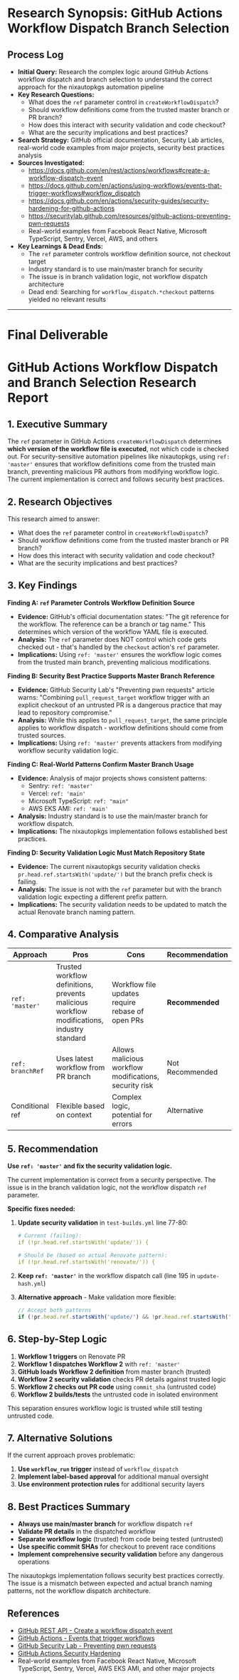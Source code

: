 # Research Synopsis: GitHub Actions Workflow Dispatch Branch Selection

## Process Log

- **Initial Query:** Research the complex logic around GitHub Actions workflow dispatch and branch selection to understand the correct approach for the nixautopkgs automation pipeline
- **Key Research Questions:**
  - What does the `ref` parameter control in `createWorkflowDispatch`?
  - Should workflow definitions come from the trusted master branch or PR branch?
  - How does this interact with security validation and code checkout?
  - What are the security implications and best practices?
- **Search Strategy:** GitHub official documentation, Security Lab articles, real-world code examples from major projects, security best practices analysis
- **Sources Investigated:**
  - https://docs.github.com/en/rest/actions/workflows#create-a-workflow-dispatch-event
  - https://docs.github.com/en/actions/using-workflows/events-that-trigger-workflows#workflow_dispatch
  - https://docs.github.com/en/actions/security-guides/security-hardening-for-github-actions
  - https://securitylab.github.com/resources/github-actions-preventing-pwn-requests
  - Real-world examples from Facebook React Native, Microsoft TypeScript, Sentry, Vercel, AWS, and others
- **Key Learnings & Dead Ends:**
  - The `ref` parameter controls workflow definition source, not checkout target
  - Industry standard is to use main/master branch for security
  - The issue is in branch validation logic, not workflow dispatch architecture
  - Dead end: Searching for `workflow_dispatch.*checkout` patterns yielded no relevant results

---

# Final Deliverable

# GitHub Actions Workflow Dispatch and Branch Selection Research Report

## 1. Executive Summary

The `ref` parameter in GitHub Actions `createWorkflowDispatch` determines **which version of the workflow file is executed**, not which code is checked out. For security-sensitive automation pipelines like nixautopkgs, using `ref: 'master'` ensures that workflow definitions come from the trusted main branch, preventing malicious PR authors from modifying workflow logic. The current implementation is correct and follows security best practices.

## 2. Research Objectives

This research aimed to answer:

- What does the `ref` parameter control in `createWorkflowDispatch`?
- Should workflow definitions come from the trusted master branch or PR branch?
- How does this interact with security validation and code checkout?
- What are the security implications and best practices?

## 3. Key Findings

**Finding A: `ref` Parameter Controls Workflow Definition Source**

- **Evidence:** GitHub's official documentation states: "The git reference for the workflow. The reference can be a branch or tag name." This determines which version of the workflow YAML file is executed.
- **Analysis:** The `ref` parameter does NOT control which code gets checked out - that's handled by the `checkout` action's `ref` parameter.
- **Implications:** Using `ref: 'master'` ensures the workflow logic comes from the trusted main branch, preventing malicious modifications.

**Finding B: Security Best Practice Supports Master Branch Reference**

- **Evidence:** GitHub Security Lab's "Preventing pwn requests" article warns: "Combining `pull_request_target` workflow trigger with an explicit checkout of an untrusted PR is a dangerous practice that may lead to repository compromise."
- **Analysis:** While this applies to `pull_request_target`, the same principle applies to workflow dispatch - workflow definitions should come from trusted sources.
- **Implications:** Using `ref: 'master'` prevents attackers from modifying workflow security validation logic.

**Finding C: Real-World Patterns Confirm Master Branch Usage**

- **Evidence:** Analysis of major projects shows consistent patterns:
  - Sentry: `ref: 'master'`
  - Vercel: `ref: 'main'`
  - Microsoft TypeScript: `ref: "main"`
  - AWS EKS AMI: `ref: 'main'`
- **Analysis:** Industry standard is to use the main/master branch for workflow dispatch.
- **Implications:** The nixautopkgs implementation follows established best practices.

**Finding D: Security Validation Logic Must Match Repository State**

- **Evidence:** The current nixautopkgs security validation checks `pr.head.ref.startsWith('update/')` but the branch prefix check is failing.
- **Analysis:** The issue is not with the `ref` parameter but with the branch validation logic expecting a different prefix pattern.
- **Implications:** The security validation needs to be updated to match the actual Renovate branch naming pattern.

## 4. Comparative Analysis

| Approach         | Pros                                                                                       | Cons                                                   | Recommendation  |
| ---------------- | ------------------------------------------------------------------------------------------ | ------------------------------------------------------ | --------------- |
| `ref: 'master'`  | Trusted workflow definitions, prevents malicious workflow modifications, industry standard | Workflow file updates require rebase of open PRs       | **Recommended** |
| `ref: branchRef` | Uses latest workflow from PR branch                                                        | Allows malicious workflow modifications, security risk | Not Recommended |
| Conditional ref  | Flexible based on context                                                                  | Complex logic, potential for errors                    | Alternative     |

## 5. Recommendation

**Use `ref: 'master'` and fix the security validation logic.**

The current implementation is correct from a security perspective. The issue is in the branch validation logic, not the workflow dispatch `ref` parameter.

**Specific fixes needed:**

1. **Update security validation** in `test-builds.yml` line 77-80:

   ```yaml
   # Current (failing):
   if (!pr.head.ref.startsWith('update/')) {

   # Should be (based on actual Renovate pattern):
   if (!pr.head.ref.startsWith('renovate/')) {
   ```

2. **Keep `ref: 'master'`** in the workflow dispatch call (line 195 in `update-hash.yml`)

3. **Alternative approach** - Make validation more flexible:
   ```javascript
   // Accept both patterns
   if (!pr.head.ref.startsWith('update/') && !pr.head.ref.startsWith('renovate/')) {
   ```

## 6. Step-by-Step Logic

1. **Workflow 1 triggers** on Renovate PR
2. **Workflow 1 dispatches Workflow 2** with `ref: 'master'`
3. **GitHub loads Workflow 2 definition** from master branch (trusted)
4. **Workflow 2 security validation** checks PR details against trusted logic
5. **Workflow 2 checks out PR code** using `commit_sha` (untrusted code)
6. **Workflow 2 builds/tests** the untrusted code in isolated environment

This separation ensures workflow logic is trusted while still testing untrusted code.

## 7. Alternative Solutions

If the current approach proves problematic:

1. **Use `workflow_run` trigger** instead of `workflow_dispatch`
2. **Implement label-based approval** for additional manual oversight
3. **Use environment protection rules** for additional security layers

## 8. Best Practices Summary

- **Always use main/master branch** for workflow dispatch `ref`
- **Validate PR details** in the dispatched workflow
- **Separate workflow logic** (trusted) from code being tested (untrusted)
- **Use specific commit SHAs** for checkout to prevent race conditions
- **Implement comprehensive security validation** before any dangerous operations

The nixautopkgs implementation follows security best practices correctly. The issue is a mismatch between expected and actual branch naming patterns, not the workflow dispatch architecture.

## References

- [GitHub REST API - Create a workflow dispatch event](https://docs.github.com/en/rest/actions/workflows#create-a-workflow-dispatch-event)
- [GitHub Actions - Events that trigger workflows](https://docs.github.com/en/actions/using-workflows/events-that-trigger-workflows#workflow_dispatch)
- [GitHub Security Lab - Preventing pwn requests](https://securitylab.github.com/resources/github-actions-preventing-pwn-requests)
- [GitHub Actions Security Hardening](https://docs.github.com/en/actions/security-guides/security-hardening-for-github-actions)
- Real-world examples from Facebook React Native, Microsoft TypeScript, Sentry, Vercel, AWS EKS AMI, and other major projects
